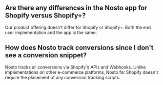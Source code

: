 ## Are there any differences in the Nosto app for Shopify versus Shopify+?

Our product offering doesn't differ for Shopify or Shopify+. Both the end user implementation and the app is the same.

## How does Nosto track conversions since I don't see a conversion snippet?

Nosto tracks all conversions via Shopify's APIs and Webhooks. Unlike implementations on other e-commerce platforms, Nosto for Shopify doesn't require the placement of any conversion tracking scripts.

